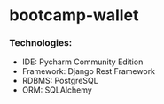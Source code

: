 # bootcamp-wallet

### Technologies:
- IDE: Pycharm Community Edition
- Framework: Django Rest Framework
- RDBMS: PostgreSQL
- ORM: SQLAlchemy
